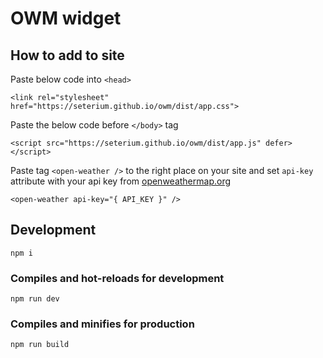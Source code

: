 # OWM widget

## How to add to site

Paste below code into `<head>`
```
<link rel="stylesheet" href="https://seterium.github.io/owm/dist/app.css">
```

Paste the below code before `</body>` tag
```
<script src="https://seterium.github.io/owm/dist/app.js" defer></script>
```

Paste tag `<open-weather />` to the right place on your site and set `api-key` attribute with your api key from [openweathermap.org](https://home.openweathermap.org/api_keys)
```
<open-weather api-key="{ API_KEY }" />
```

## Development
```
npm i
```

### Compiles and hot-reloads for development
```
npm run dev
```

### Compiles and minifies for production
```
npm run build
```